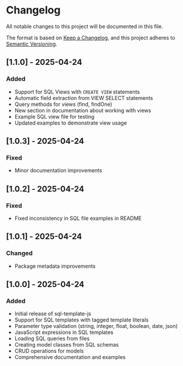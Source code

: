 # Changelog

All notable changes to this project will be documented in this file.

The format is based on [Keep a Changelog](https://keepachangelog.com/en/1.0.0/),
and this project adheres to [Semantic Versioning](https://semver.org/spec/v2.0.0.html).

## [1.1.0] - 2025-04-24

### Added

- Support for SQL Views with `CREATE VIEW` statements
- Automatic field extraction from VIEW SELECT statements
- Query methods for views (find, findOne)
- New section in documentation about working with views
- Example SQL view file for testing
- Updated examples to demonstrate view usage

## [1.0.3] - 2025-04-24

### Fixed

- Minor documentation improvements

## [1.0.2] - 2025-04-24

### Fixed

- Fixed inconsistency in SQL file examples in README

## [1.0.1] - 2025-04-24

### Changed

- Package metadata improvements

## [1.0.0] - 2025-04-24

### Added

- Initial release of sql-template-js
- Support for SQL templates with tagged template literals
- Parameter type validation (string, integer, float, boolean, date, json)
- JavaScript expressions in SQL templates
- Loading SQL queries from files
- Creating model classes from SQL schemas
- CRUD operations for models
- Comprehensive documentation and examples